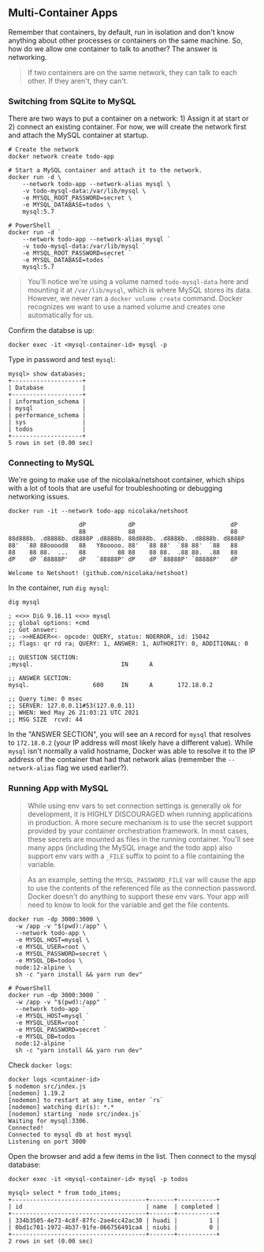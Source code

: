 ## Multi-Container Apps

Remember that containers, by default, run in isolation and don't know anything about other processes or containers on the same machine. So, how do we allow one container to talk to another? The answer is networking.

> If two containers are on the same network, they can talk to each other. If they aren't, they can't.

### Switching from SQLite to MySQL

There are two ways to put a container on a network: 1) Assign it at start or 2) connect an existing container. For now, we will create the network first and attach the MySQL container at startup.

```
# Create the network
docker network create todo-app

# Start a MySQL container and attach it to the network.
docker run -d \
    --network todo-app --network-alias mysql \
    -v todo-mysql-data:/var/lib/mysql \
    -e MYSQL_ROOT_PASSWORD=secret \
    -e MYSQL_DATABASE=todos \
    mysql:5.7

# PowerShell
docker run -d `
    --network todo-app --network-alias mysql `
    -v todo-mysql-data:/var/lib/mysql `
    -e MYSQL_ROOT_PASSWORD=secret `
    -e MYSQL_DATABASE=todos `
    mysql:5.7
```

> You'll notice we're using a volume named `todo-mysql-data` here and mounting it at `/var/lib/mysql`, which is where MySQL stores its data. However, we never ran a `docker volume create` command. Docker recognizes we want to use a named volume and creates one automatically for us.

Confirm the databse is up:
```
docker exec -it <mysql-container-id> mysql -p
```
Type in password and test `mysql`:

```
mysql> show databases;
+--------------------+
| Database           |
+--------------------+
| information_schema |
| mysql              |
| performance_schema |
| sys                |
| todos              |
+--------------------+
5 rows in set (0.00 sec)
```

### Connecting to MySQL

We're going to make use of the nicolaka/netshoot container, which ships with a lot of tools that are useful for troubleshooting or debugging networking issues.

```
docker run -it --network todo-app nicolaka/netshoot

                    dP            dP                           dP
                    88            88                           88
88d888b. .d8888b. d8888P .d8888b. 88d888b. .d8888b. .d8888b. d8888P
88'  `88 88ooood8   88   Y8ooooo. 88'  `88 88'  `88 88'  `88   88
88    88 88.  ...   88         88 88    88 88.  .88 88.  .88   88
dP    dP `88888P'   dP   `88888P' dP    dP `88888P' `88888P'   dP

Welcome to Netshoot! (github.com/nicolaka/netshoot)
```

In the container, run `dig mysql`:

```
dig mysql

; <<>> DiG 9.16.11 <<>> mysql
;; global options: +cmd
;; Got answer:
;; ->>HEADER<<- opcode: QUERY, status: NOERROR, id: 15042
;; flags: qr rd ra; QUERY: 1, ANSWER: 1, AUTHORITY: 0, ADDITIONAL: 0

;; QUESTION SECTION:
;mysql.                         IN      A

;; ANSWER SECTION:
mysql.                  600     IN      A       172.18.0.2

;; Query time: 0 msec
;; SERVER: 127.0.0.11#53(127.0.0.11)
;; WHEN: Wed May 26 21:03:21 UTC 2021
;; MSG SIZE  rcvd: 44
```
In the "ANSWER SECTION", you will see an `A` record for `mysql` that resolves to `172.18.0.2` (your IP address will most likely have a different value). While `mysql` isn't normally a valid hostname, Docker was able to resolve it to the IP address of the container that had that network alias (remember the `--network-alias` flag we used earlier?).

### Running App with MySQL

> While using env vars to set connection settings is generally ok for development, it is HIGHLY DISCOURAGED when running applications in production. A more secure mechanism is to use the secret support provided by your container orchestration framework. In most cases, these secrets are mounted as files in the running container. You'll see many apps (including the MySQL image and the todo app) also support env vars with a `_FILE` suffix to point to a file containing the variable.

> As an example, setting the `MYSQL_PASSWORD_FILE` var will cause the app to use the contents of the referenced file as the connection password. Docker doesn't do anything to support these env vars. Your app will need to know to look for the variable and get the file contents.

```
docker run -dp 3000:3000 \
  -w /app -v "$(pwd):/app" \
  --network todo-app \
  -e MYSQL_HOST=mysql \
  -e MYSQL_USER=root \
  -e MYSQL_PASSWORD=secret \
  -e MYSQL_DB=todos \
  node:12-alpine \
  sh -c "yarn install && yarn run dev"

# PowerShell
docker run -dp 3000:3000 `
  -w /app -v "$(pwd):/app" `
  --network todo-app `
  -e MYSQL_HOST=mysql `
  -e MYSQL_USER=root `
  -e MYSQL_PASSWORD=secret `
  -e MYSQL_DB=todos `
  node:12-alpine `
  sh -c "yarn install && yarn run dev"
```

Check `docker logs`:

```
docker logs <container-id>
$ nodemon src/index.js
[nodemon] 1.19.2
[nodemon] to restart at any time, enter `rs`
[nodemon] watching dir(s): *.*
[nodemon] starting `node src/index.js`
Waiting for mysql:3306.
Connected!
Connected to mysql db at host mysql
Listening on port 3000
```

Open the browser and add a few items in the list. Then connect to the mysql database:

```
docker exec -it <mysql-container-id> mysql -p todos

mysql> select * from todo_items;
+--------------------------------------+-------+-----------+
| id                                   | name  | completed |
+--------------------------------------+-------+-----------+
| 334b3505-4e73-4c8f-87fc-2ae4cc42ac30 | huadi |         1 |
| 0bd1c701-1972-4b37-91fe-066756491ca4 | niubi |         0 |
+--------------------------------------+-------+-----------+
2 rows in set (0.00 sec)
```

